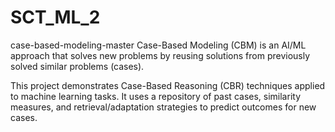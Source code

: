 # SCT_ML_2
case-based-modeling-master
Case-Based Modeling (CBM) is an AI/ML approach that solves new problems by reusing solutions from previously solved similar problems (cases).

This project demonstrates Case-Based Reasoning (CBR) techniques applied to machine learning tasks. It uses a repository of past cases, similarity measures, and retrieval/adaptation strategies to predict outcomes for new cases.
